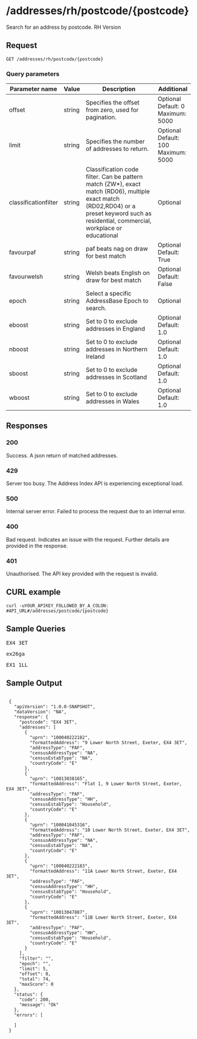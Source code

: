 <h1>/addresses/rh/postcode/{postcode}</h1>

<p>Search for an address by postcode. RH Version</p>

<h2>Request</h2>

<p><code>GET /addresses/rh/postcode/{postcode}</code></p>
   

<h3>Query parameters</h3>

<table class="table">
    <thead class="table--head">
    <th scope="col" class="table--header--cell">Parameter name</th>
    <th scope="col" class="table--header--cell">Value</th>
    <th scope="col" class="table--header--cell">Description</th>
    <th scope="col" class="table--header--cell">Additional</th>
    </thead>
    <tbody>
    <tr class="table--row">
        <td class="table--cell">offset</td>
        <td class="table--cell">string</td>
        <td class="table--cell">Specifies the offset from zero, used for pagination.</td>
        <td class="table--cell">
            Optional
            <br>Default: 0
            <br>Maximum: 5000
        </td>
    </tr>
    <tr class="table--row">
        <td class="table--cell">limit</td>
        <td class="table--cell">string</td>
        <td class="table--cell">Specifies the number of addresses to return.</td>
        <td class="table--cell">
            Optional
            <br>Default: 100
            <br>Maximum: 5000
        </td>
    </tr>
    <tr class="table--row">
        <td class="table--cell">classificationfilter</td>
        <td class="table--cell">string</td>
        <td class="table--cell">Classification code filter. Can be pattern match (ZW*), exact match (RD06), multiple exact match (RD02,RD04) or a preset keyword such as residential, commercial, workplace or educational</td>
        <td class="table--cell">
            Optional
        </td>
    </tr>
    <tr class="table--row">
       <td class="table--cell">favourpaf</td>
       <td class="table--cell">string</td>
       <td class="table--cell">paf beats nag on draw for best match</td>
       <td class="table--cell">
            Optional
       <br>Default: True
       </td>
    </tr>
    <tr class="table--row">
       <td class="table--cell">favourwelsh</td>
       <td class="table--cell">string</td>
       <td class="table--cell">Welsh beats English on draw for best match</td>
       <td class="table--cell">
          Optional
          <br>Default: False
       </td>
    </tr>
    <tr class="table--row">
        <td class="table--cell">epoch</td>
        <td class="table--cell">string</td>
        <td class="table--cell">Select a specific AddressBase Epoch to search.</td>
        <td class="table--cell">
            Optional
        </td>
    </tr>
               <tr class="table--row">
                   <td class="table--cell">eboost</td>
                   <td class="table--cell">string</td>
                   <td class="table--cell">Set to 0 to exclude addresses in England</td>
                   <td class="table--cell">
                        Optional
                        <br>Default: 1.0
                    </td>
                </tr>
                <tr class="table--row">
                    <td class="table--cell">nboost</td>
                    <td class="table--cell">string</td>
                    <td class="table--cell">Set to 0 to exclude addresses in Northern Ireland</td>
                    <td class="table--cell">
                        Optional
                        <br>Default: 1.0
                    </td>
                </tr>
                <tr class="table--row">
                    <td class="table--cell">sboost</td>
                    <td class="table--cell">string</td>
                    <td class="table--cell">Set to 0 to exclude addresses in Scotland</td>
                    <td class="table--cell">
                        Optional
                        <br>Default: 1.0
                    </td>
                </tr>
                <tr class="table--row">
                    <td class="table--cell">wboost</td>
                    <td class="table--cell">string</td>
                    <td class="table--cell">Set to 0 to exclude addresses in Wales</td>
                    <td class="table--cell">
                         Optional
                        <br>Default: 1.0
                    </td>
                </tr>        
    </tbody>
</table>

    

<h2>Responses</h2>
    
<h3>200</h3>
<p>Success. A json return of matched addresses.</p>

<h3>429</h3>
<p>Server too busy. The Address Index API is experiencing exceptional load.</p>

<h3>500</h3>
<p>Internal server error. Failed to process the request due to an internal error.</p>

<h3>400</h3>
<p>Bad request. Indicates an issue with the request. Further details are provided in the response.</p>
    
<h3>401</h3>
<p>Unauthorised. The API key provided with the request is invalid.</p>
    

   <h2>CURL example</h2>

   <pre><code>curl -uYOUR_APIKEY_FOLLOWED_BY_A_COLON: #API_URL#/addresses/postcode/{postcode}</code></pre>

<h2>Sample Queries</h2>

<p><pre>EX4 3ET</pre></p>
<p><pre>ex26ga</pre></p>
<p><pre>EX1 1LL</pre></p>

   <h2>Sample Output</h2>

   <pre><code>
 {
   "apiVersion": "1.0.0-SNAPSHOT",
   "dataVersion": "NA",
   "response": {
     "postcode": "EX4 3ET",
     "addresses": [
       {
         "uprn": "100040222182",
         "formattedAddress": "9 Lower North Street, Exeter, EX4 3ET",
         "addressType": "PAF",
         "censusAddressType": "NA",
         "censusEstabType": "NA",
         "countryCode": "E"
       },
       {
         "uprn": "10013038165",
         "formattedAddress": "Flat 1, 9 Lower North Street, Exeter, EX4 3ET",
         "addressType": "PAF",
         "censusAddressType": "HH",
         "censusEstabType": "Household",
         "countryCode": "E"
       },
       {
         "uprn": "100041045316",
         "formattedAddress": "10 Lower North Street, Exeter, EX4 3ET",
         "addressType": "PAF",
         "censusAddressType": "NA",
         "censusEstabType": "NA",
         "countryCode": "E"
       },
       {
         "uprn": "100040222183",
         "formattedAddress": "11A Lower North Street, Exeter, EX4 3ET",
         "addressType": "PAF",
         "censusAddressType": "HH",
         "censusEstabType": "Household",
         "countryCode": "E"
       },
       {
         "uprn": "10013047887",
         "formattedAddress": "11B Lower North Street, Exeter, EX4 3ET",
         "addressType": "PAF",
         "censusAddressType": "HH",
         "censusEstabType": "Household",
         "countryCode": "E"
       }
     ],
     "filter": "",
     "epoch": "",
     "limit": 5,
     "offset": 0,
     "total": 74,
     "maxScore": 0
   },
   "status": {
     "code": 200,
     "message": "Ok"
   },
   "errors": [
     
   ]
 }
</code></pre>